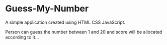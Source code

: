 # Guess-My-Number

A simple application created using HTML CSS JavaScript.

Person can guess the number between 1 and 20 
and score will be allocated according to it...
